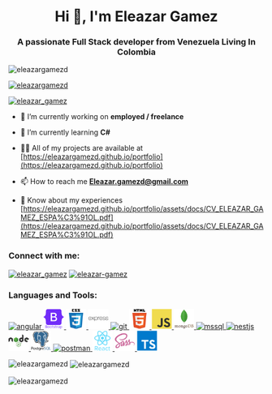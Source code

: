<h1 align="center">Hi 👋, I'm Eleazar Gamez</h1>
<h3 align="center">A passionate Full Stack developer from Venezuela Living In Colombia</h3>

<p align="left"> <img src="https://komarev.com/ghpvc/?username=eleazargamezd&label=Profile%20views&color=0e75b6&style=flat" alt="eleazargamezd" /> </p>

<p align="left"> <a href="https://github.com/ryo-ma/github-profile-trophy"><img src="https://github-profile-trophy.vercel.app/?username=eleazargamezd" alt="eleazargamezd" /></a> </p>

<p align="left"> <a href="https://twitter.com/eleazar_gamez" target="blank"><img src="https://img.shields.io/twitter/follow/eleazar_gamez?logo=twitter&style=for-the-badge" alt="eleazar_gamez" /></a> </p>

- 🔭 I’m currently working on **employed / freelance**

- 🌱 I’m currently learning **C#**

- 👨‍💻 All of my projects are available at [https://eleazargamezd.github.io/portfolio](https://eleazargamezd.github.io/portfolio)

- 📫 How to reach me **Eleazar.gamezd@gmail.com**

- 📄 Know about my experiences [https://eleazargamezd.github.io/portfolio/assets/docs/CV_ELEAZAR_GAMEZ_ESPA%C3%91OL.pdf](https://eleazargamezd.github.io/portfolio/assets/docs/CV_ELEAZAR_GAMEZ_ESPA%C3%91OL.pdf)

<h3 align="left">Connect with me:</h3>
<p align="left">
<a href="https://twitter.com/eleazar_gamez" target="blank"><img align="center" src="https://raw.githubusercontent.com/rahuldkjain/github-profile-readme-generator/master/src/images/icons/Social/twitter.svg" alt="eleazar_gamez" height="30" width="40" /></a>
<a href="https://linkedin.com/in/eleazar-gamez" target="blank"><img align="center" src="https://raw.githubusercontent.com/rahuldkjain/github-profile-readme-generator/master/src/images/icons/Social/linked-in-alt.svg" alt="eleazar-gamez" height="30" width="40" /></a>
</p>

<h3 align="left">Languages and Tools:</h3>
<p align="left"> <a href="https://angular.io" target="_blank" rel="noreferrer"> <img src="https://angular.io/assets/images/logos/angular/angular.svg" alt="angular" width="40" height="40"/> </a> <a href="https://getbootstrap.com" target="_blank" rel="noreferrer"> <img src="https://raw.githubusercontent.com/devicons/devicon/master/icons/bootstrap/bootstrap-plain-wordmark.svg" alt="bootstrap" width="40" height="40"/> </a> <a href="https://www.w3schools.com/css/" target="_blank" rel="noreferrer"> <img src="https://raw.githubusercontent.com/devicons/devicon/master/icons/css3/css3-original-wordmark.svg" alt="css3" width="40" height="40"/> </a> <a href="https://expressjs.com" target="_blank" rel="noreferrer"> <img src="https://raw.githubusercontent.com/devicons/devicon/master/icons/express/express-original-wordmark.svg" alt="express" width="40" height="40"/> </a> <a href="https://git-scm.com/" target="_blank" rel="noreferrer"> <img src="https://www.vectorlogo.zone/logos/git-scm/git-scm-icon.svg" alt="git" width="40" height="40"/> </a> <a href="https://www.w3.org/html/" target="_blank" rel="noreferrer"> <img src="https://raw.githubusercontent.com/devicons/devicon/master/icons/html5/html5-original-wordmark.svg" alt="html5" width="40" height="40"/> </a> <a href="https://developer.mozilla.org/en-US/docs/Web/JavaScript" target="_blank" rel="noreferrer"> <img src="https://raw.githubusercontent.com/devicons/devicon/master/icons/javascript/javascript-original.svg" alt="javascript" width="40" height="40"/> </a> <a href="https://www.mongodb.com/" target="_blank" rel="noreferrer"> <img src="https://raw.githubusercontent.com/devicons/devicon/master/icons/mongodb/mongodb-original-wordmark.svg" alt="mongodb" width="40" height="40"/> </a> <a href="https://www.microsoft.com/en-us/sql-server" target="_blank" rel="noreferrer"> <img src="https://www.svgrepo.com/show/303229/microsoft-sql-server-logo.svg" alt="mssql" width="40" height="40"/> </a> <a href="https://nestjs.com/" target="_blank" rel="noreferrer"> <img src="https://static-00.iconduck.com/assets.00/nestjs-icon-512x510-9nvpcyc3.png" alt="nestjs" width="40" height="40"/> </a> <a href="https://nodejs.org" target="_blank" rel="noreferrer"> <img src="https://raw.githubusercontent.com/devicons/devicon/master/icons/nodejs/nodejs-original-wordmark.svg" alt="nodejs" width="40" height="40"/> </a> <a href="https://www.postgresql.org" target="_blank" rel="noreferrer"> <img src="https://raw.githubusercontent.com/devicons/devicon/master/icons/postgresql/postgresql-original-wordmark.svg" alt="postgresql" width="40" height="40"/> </a> <a href="https://postman.com" target="_blank" rel="noreferrer"> <img src="https://www.vectorlogo.zone/logos/getpostman/getpostman-icon.svg" alt="postman" width="40" height="40"/> </a> <a href="https://reactjs.org/" target="_blank" rel="noreferrer"> <img src="https://raw.githubusercontent.com/devicons/devicon/master/icons/react/react-original-wordmark.svg" alt="react" width="40" height="40"/> </a> <a href="https://sass-lang.com" target="_blank" rel="noreferrer"> <img src="https://raw.githubusercontent.com/devicons/devicon/master/icons/sass/sass-original.svg" alt="sass" width="40" height="40"/> </a> <a href="https://www.typescriptlang.org/" target="_blank" rel="noreferrer"> <img src="https://raw.githubusercontent.com/devicons/devicon/master/icons/typescript/typescript-original.svg" alt="typescript" width="40" height="40"/> </a> </p>

<p><img align="left" src="https://github-readme-stats.vercel.app/api/top-langs?username=eleazargamezd&show_icons=true&locale=en&layout=compact" alt="eleazargamezd" /></p>

<p>&nbsp;<img align="center" src="https://github-readme-stats.vercel.app/api?username=eleazargamezd&show_icons=true&locale=en" alt="eleazargamezd" /></p>

<p><img align="center" src="https://github-readme-streak-stats.herokuapp.com/?user=eleazargamezd&" alt="eleazargamezd" /></p>
